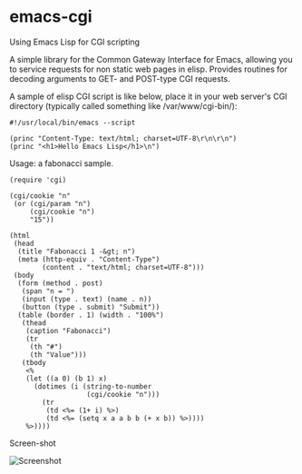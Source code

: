 emacs-cgi
=========

Using Emacs Lisp for CGI scripting

A simple library for the Common Gateway Interface for Emacs,
allowing you to service requests for non static web pages in elisp.
Provides routines for decoding arguments to GET- and POST-type CGI
requests.

A sample of elisp CGI script is like below, place it in your
web server's CGI directory (typically called something like
/var/www/cgi-bin/):

```Lisp
#!/usr/local/bin/emacs --script

(princ "Content-Type: text/html; charset=UTF-8\r\n\r\n")
(princ "<h1>Hello Emacs Lisp</h1>\n")
```

Usage: a fabonacci sample.

```Lisp
(require 'cgi)

(cgi/cookie "n"
 (or (cgi/param "n")
     (cgi/cookie "n")
     "15"))

(html
 (head
  (title "Fabonacci 1 -&gt; n")
  (meta (http-equiv . "Content-Type")
        (content . "text/html; charset=UTF-8")))
 (body
  (form (method . post)
   (span "n = ")
   (input (type . text) (name . n))
   (button (type . submit) "Submit"))
  (table (border . 1) (width . "100%")
   (thead
    (caption "Fabonacci")
    (tr
     (th "#")
     (th "Value")))
   (tbody
    <%
    (let ((a 0) (b 1) x)
      (dotimes (i (string-to-number
                   (cgi/cookie "n")))
        (tr
         (td <%= (1+ i) %>)
         (td <%= (setq x a a b b (+ x b)) %>))))
    %>))))
```

Screen-shot

![Screenshot](https://raw.github.com/redraiment/emacs-cgi/master/fabonacci.png)
